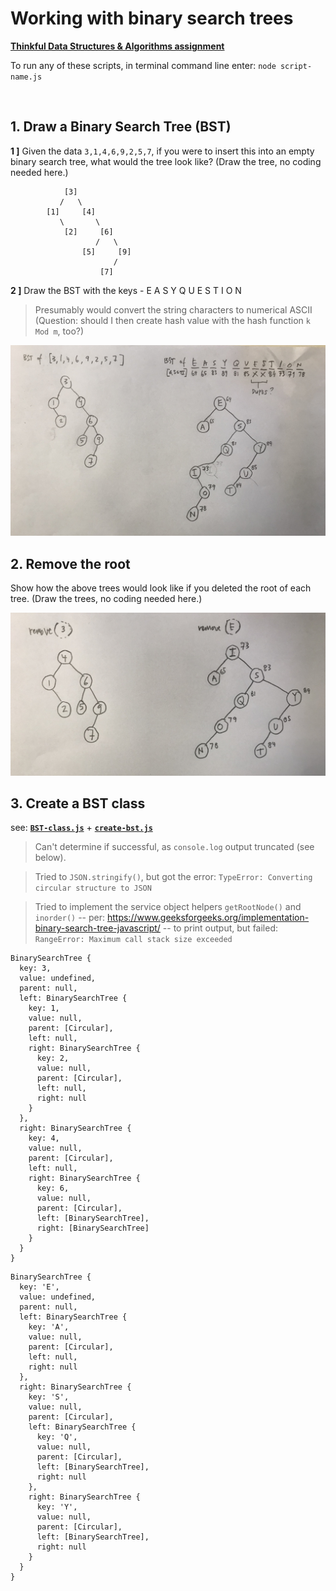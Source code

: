# Working with binary search trees

**[Thinkful Data Structures & Algorithms assignment](https://courses.thinkful.com/dsa-v1/checkpoint/8#assignment)**

To run any of these scripts, in terminal command line enter: `node script-name.js`

<br />

## 1. Draw a Binary Search Tree (BST)

**1 ]** Given the data `3,1,4,6,9,2,5,7`, if you were to insert this into an empty binary search tree, what would the tree look like? (Draw the tree, no coding needed here.)
```
            [3]                              
           /   \                
        [1]     [4]                 
           \       \                   
            [2]     [6]   
                   /   \                
                [5]     [9]
                       /              
                    [7]
```

**2 ]** Draw the BST with the keys - E A S Y Q U E S T I O N

> Presumably would convert the string characters to numerical ASCII 
> (Question: should I then create hash value with the hash function `k Mod m`, too?)

![bst](./draw-bst.jpg)

## 2. Remove the root

Show how the above trees would look like if you deleted the root of each tree. (Draw the trees, no coding needed here.)

![bst](./draw-bst-remove.jpg)


## 3. Create a BST class

see: **[`BST-class.js`](https://github.com/artificialarea/DSA-BST/blob/main/BST-class.js)** + **[`create-bst.js`](https://github.com/artificialarea/DSA-BST/blob/main/create-bst.js)**

> Can't determine if successful, as `console.log` output truncated (see below). 

> Tried to `JSON.stringify()`, but got the error: `TypeError: Converting circular structure to JSON`

> Tried to implement the service object helpers `getRootNode()` and `inorder()` -- per: https://www.geeksforgeeks.org/implementation-binary-search-tree-javascript/ -- to print output, but failed: `RangeError: Maximum call stack size exceeded`


```
BinarySearchTree {
  key: 3,
  value: undefined,
  parent: null,
  left: BinarySearchTree {
    key: 1,
    value: null,
    parent: [Circular],
    left: null,
    right: BinarySearchTree {
      key: 2,
      value: null,
      parent: [Circular],
      left: null,
      right: null
    }
  },
  right: BinarySearchTree {
    key: 4,
    value: null,
    parent: [Circular],
    left: null,
    right: BinarySearchTree {
      key: 6,
      value: null,
      parent: [Circular],
      left: [BinarySearchTree],
      right: [BinarySearchTree]
    }
  }
}
```

```
BinarySearchTree {
  key: 'E',
  value: undefined,
  parent: null,
  left: BinarySearchTree {
    key: 'A',
    value: null,
    parent: [Circular],
    left: null,
    right: null
  },
  right: BinarySearchTree {
    key: 'S',
    value: null,
    parent: [Circular],
    left: BinarySearchTree {
      key: 'Q',
      value: null,
      parent: [Circular],
      left: [BinarySearchTree],
      right: null
    },
    right: BinarySearchTree {
      key: 'Y',
      value: null,
      parent: [Circular],
      left: [BinarySearchTree],
      right: null
    }
  }
}
```